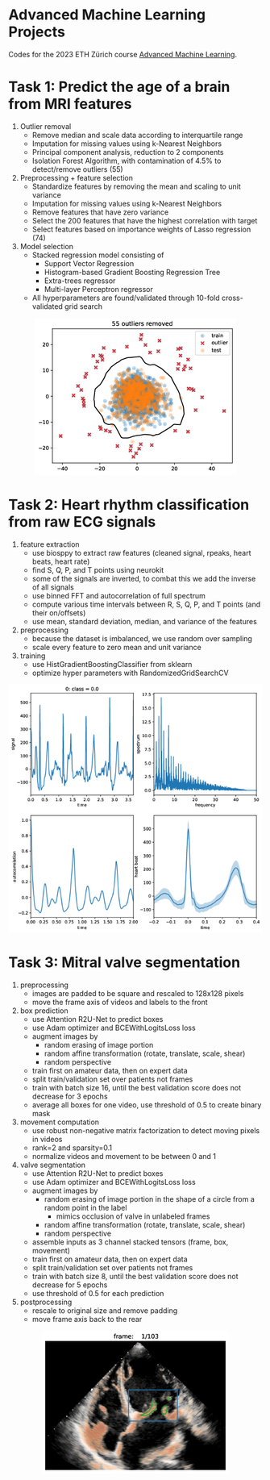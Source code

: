# Advanced Machine Learning Projects

Codes for the 2023 ETH Zürich course [Advanced Machine Learning](https://ml2.inf.ethz.ch/courses/aml/).

# Task 1: Predict the age of a brain from MRI features

1. Outlier removal
    - Remove median and scale data according to interquartile range
    - Imputation for missing values using k-Nearest Neighbors
    - Principal component analysis, reduction to 2 components
    - Isolation Forest Algorithm, with contamination of 4.5% to detect/remove outliers (55)
2. Preprocessing + feature selection
    - Standardize features by removing the mean and scaling to unit variance
    - Imputation for missing values using k-Nearest Neighbors
    - Remove features that have zero variance
    - Select the 200 features that have the highest correlation with target
    - Select features based on importance weights of Lasso regression (74)
3. Model selection
    - Stacked regression model consisting of
        - Support Vector Regression
        - Histogram-based Gradient Boosting Regression Tree
        - Extra-trees regressor
        - Multi-layer Perceptron regressor
    - All hyperparameters are found/validated through 10-fold cross-validated grid search

<p align="center"> <img src="img/outliers.png" /> </p>

# Task 2: Heart rhythm classification from raw ECG signals

1. feature extraction
    - use biosppy to extract raw features (cleaned signal, rpeaks, heart beats, heart rate)
    - find S, Q, P, and T points using neurokit
    - some of the signals are inverted, to combat this we add the inverse of all signals
    - use binned FFT and autocorrelation of full spectrum
    - compute various time intervals between R, S, Q, P, and T points (and their on/offsets)
    - use mean, standard deviation, median, and variance of the features
2. preprocessing
    - because the dataset is imbalanced, we use random over sampling
    - scale every feature to zero mean and unit variance
3. training
    - use HistGradientBoostingClassifier from sklearn
    - optimize hyper parameters with RandomizedGridSearchCV

<p align="center"> <img src="img/ecg.png" /> </p>

# Task 3: Mitral valve segmentation

1. preprocessing
    - images are padded to be square and rescaled to 128x128 pixels
    - move the frame axis of videos and labels to the front
2. box prediction
    - use Attention R2U-Net to predict boxes
    - use Adam optimizer and BCEWithLogitsLoss loss
    - augment images by
        - random erasing of image portion
        - random affine transformation (rotate, translate, scale, shear)
        - random perspective
    - train first on amateur data, then on expert data
    - split train/validation set over patients not frames
    - train with batch size 16, until the best validation score does not decrease for 3 epochs
    - average all boxes for one video, use threshold of 0.5 to create binary mask
3. movement computation
    - use robust non-negative matrix factorization to detect moving pixels in videos
    - rank=2 and sparsity=0.1
    - normalize videos and movement to be between 0 and 1
4. valve segmentation
    - use Attention R2U-Net to predict boxes
    - use Adam optimizer and BCEWithLogitsLoss loss
    - augment images by
        - random erasing of image portion in the shape of a circle from a random point in the label
            - mimics occlusion of valve in unlabeled frames
        - random affine transformation (rotate, translate, scale, shear)
        - random perspective
    - assemble inputs as 3 channel stacked tensors (frame, box, movement)
    - train first on amateur data, then on expert data
    - split train/validation set over patients not frames
    - train with batch size 8, until the best validation score does not decrease for 5 epochs
    - use threshold of 0.5 for each prediction
5. postprocessing
    - rescale to original size and remove padding
    - move frame axis back to the rear

<p align="center"> <img src="img/echo.png" /> </p>
